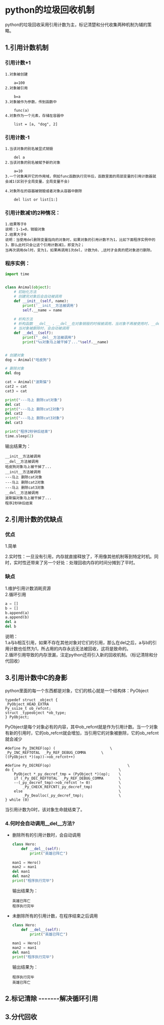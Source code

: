 # python的垃圾回收机制
python的垃圾回收采用引用计数为主，标记清楚和分代收集两种机制为辅的策略。
## 1.引用计数机制
### 引用计数+1
    
    1.对象被创建  
    
        a=100  
    2.对象被引用  
    
        b=a  
    3.对象被作为参数，传到函数中  
        
        func(a)  
    4.对象作为一个元素，存储在容器中  
    
        list = [a, "dog", 2]  
    
### 引用计数-1
    
    1.当该对象的别名被显式销毁  
        
        del a  
    2.当该对象的别名被赋予新的对象  
        
        a=10  
    3.一个对象离开它的作用域，例如func函数执行完毕后，函数里面的局部变量的引用计数器就会减1(区别于全局变量，全局变量不会)  
    
    4.对象所在的容器被销毁或者对象从容器中删除  
    
        del list or list[1:]  
    
### 引用计数减1的2种情况：
    
    1.结果等于0  
    说明：1-1=0，销毁对象  
    2.结果大于0  
    说明：当使用del删除变量指向的对象时，如果对象的引用计数不为1，比如下面程序实例中的3，那么此时只会让这个引用计数减1，即变为2；
    当再次调用del时，变为1，如果再调用1次del，计数为0，,这时才会真的把对象进行删除。
    
### 程序实例：
```python
import time
   

class Animal(object):
    # 初始化方法
    # 创建完对象后会自动被调用
    def __init__(self, name):
        print('__init__方法被调用')
        self.__name = name
    
    # 析构方法
    # 析构函数 __del__ ，__del__在对象销毁的时候被调用，当对象不再被使用时，__del__方法运行：
    # 当对象被删除时，会自动被调用
    def __del__(self):
        print("__del__方法被调用")
        print("%s对象马上被干掉了..."%self.__name)


# 创建对象
dog = Animal("哈皮狗")

# 删除对象
del dog

cat = Animal("波斯猫")
cat2 = cat
cat3 = cat

print("---马上 删除cat对象")
del cat
print("---马上 删除cat2对象")
del cat2
print("---马上 删除cat3对象")
del cat3

print("程序2秒钟后结束")
time.sleep(2)
```
输出结果为：
```shell
__init__方法被调用
__del__方法被调用
哈皮狗对象马上被干掉了...
__init__方法被调用
---马上 删除cat对象
---马上 删除cat2对象
---马上 删除cat3对象
__del__方法被调用
波斯猫对象马上被干掉了...
程序2秒钟后结束
```
## 2.引用计数的优缺点
### 优点
1.简单  

2.实时性：一旦没有引用，内存就直接释放了，不用像其他机制等到特定时机。同时，实时性还带来了另一个好处：处理回收内存的时间分摊到了平时。
    
### 缺点
   
1.维护引用计数消耗资源  
2.循环引用
```python
a = []
b = []
b.append(a)
a.append(b)
del a
del b
```
说明：  
1.a与b相互引用，如果不存在其他对象对它们的引用，那么在del之后，a与b的引用计数也任然为1，所占用的内存永远无法被回收，这将是致命的。  
2.循环引用导致的内存泄漏，注定python还将引入新的回收机制。（标记清除和分代回收）

## 3.引用计数中C的身影
python里面的每一个东西都是对象，它们的核心就是一个结构体：PyObject
```
typedef struct _object {
_PyObject_HEAD_EXTRA
Py_ssize_t ob_refcnt;
struct _typeobject *ob_type;
} PyObject;
```
PyObject是每个对象必有的内容，其中ob_refcnt就是作为引用计数。当一个对象有新的引用时，它的ob_refcnt就会增加，当引用它的对象被删除，它的ob_refcnt就会减少
```
#define Py_INCREF(op) (                         \
_Py_INC_REFTOTAL  _Py_REF_DEBUG_COMMA       \
((PyObject *)(op))->ob_refcnt++)

#define Py_DECREF(op)                                   \
do {                                                \
    PyObject *_py_decref_tmp = (PyObject *)(op);    \
    if (_Py_DEC_REFTOTAL  _Py_REF_DEBUG_COMMA       \
    --(_py_decref_tmp)->ob_refcnt != 0)             \
        _Py_CHECK_REFCNT(_py_decref_tmp)            \
    else                                            \
        _Py_Dealloc(_py_decref_tmp);                \
} while (0)
```
当引用计数为0时，该对象生命就结束了。

### 4.何时会自动调用__del__方法?
- 删除所有的引用计数时，会自动调用
    ```python
    class Hero:
        def __del__(self):
            print("英雄已阵亡")
        
    man1 = Hero()
    man2 = man1
    del man1
    del man2
    print("程序执行完毕")
    ```
    输出结果为：  
    ```shell
    英雄已阵亡  
    程序执行完毕
    ```
    
- 未删除所有的引用计数，在程序结束之后调用
    ```python
    class Hero:
        def __del__(self):
            print("英雄已阵亡")
     
    man1 = Hero()
    man2 = man1
    del man1
    print("程序执行完毕")
    ```
    输出结果为：
    ```shell
    程序执行完毕  
    英雄已阵亡
    ```

## 2.标记清除  -------解决循环引用

## 3.分代回收
